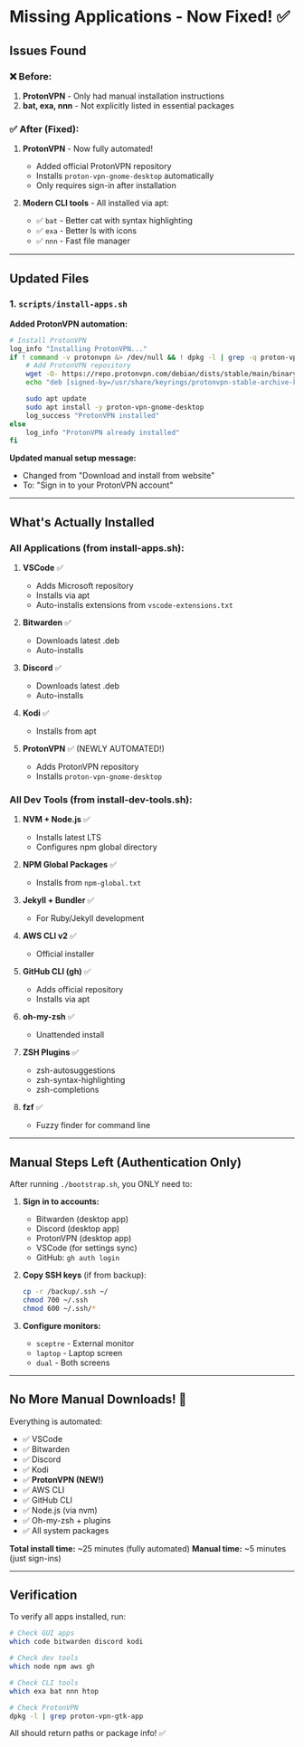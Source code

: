 # Missing Applications - Now Fixed! ✅

## Issues Found

### ❌ **Before:**

1. **ProtonVPN** - Only had manual installation instructions
2. **bat, exa, nnn** - Not explicitly listed in essential packages

### ✅ **After (Fixed):**

1. **ProtonVPN** - Now fully automated!
   - Added official ProtonVPN repository
   - Installs `proton-vpn-gnome-desktop` automatically
   - Only requires sign-in after installation

2. **Modern CLI tools** - All installed via apt:
   - ✅ `bat` - Better cat with syntax highlighting
   - ✅ `exa` - Better ls with icons
   - ✅ `nnn` - Fast file manager

---

## Updated Files

### 1. `scripts/install-apps.sh`

**Added ProtonVPN automation:**
```bash
# Install ProtonVPN
log_info "Installing ProtonVPN..."
if ! command -v protonvpn &> /dev/null && ! dpkg -l | grep -q proton-vpn-gtk-app; then
    # Add ProtonVPN repository
    wget -O- https://repo.protonvpn.com/debian/dists/stable/main/binary-all/Release.key | gpg --dearmor | sudo tee /usr/share/keyrings/protonvpn-stable-archive-keyring.gpg > /dev/null
    echo "deb [signed-by=/usr/share/keyrings/protonvpn-stable-archive-keyring.gpg] https://repo.protonvpn.com/debian stable main" | sudo tee /etc/apt/sources.list.d/protonvpn.list > /dev/null

    sudo apt update
    sudo apt install -y proton-vpn-gnome-desktop
    log_success "ProtonVPN installed"
else
    log_info "ProtonVPN already installed"
fi
```

**Updated manual setup message:**
- Changed from "Download and install from website"
- To: "Sign in to your ProtonVPN account"

---

## What's Actually Installed

### All Applications (from install-apps.sh):

1. **VSCode** ✅
   - Adds Microsoft repository
   - Installs via apt
   - Auto-installs extensions from `vscode-extensions.txt`

2. **Bitwarden** ✅
   - Downloads latest .deb
   - Auto-installs

3. **Discord** ✅
   - Downloads latest .deb
   - Auto-installs

4. **Kodi** ✅
   - Installs from apt

5. **ProtonVPN** ✅ (NEWLY AUTOMATED!)
   - Adds ProtonVPN repository
   - Installs `proton-vpn-gnome-desktop`

### All Dev Tools (from install-dev-tools.sh):

1. **NVM + Node.js** ✅
   - Installs latest LTS
   - Configures npm global directory

2. **NPM Global Packages** ✅
   - Installs from `npm-global.txt`

3. **Jekyll + Bundler** ✅
   - For Ruby/Jekyll development

4. **AWS CLI v2** ✅
   - Official installer

5. **GitHub CLI (gh)** ✅
   - Adds official repository
   - Installs via apt

6. **oh-my-zsh** ✅
   - Unattended install

7. **ZSH Plugins** ✅
   - zsh-autosuggestions
   - zsh-syntax-highlighting
   - zsh-completions

8. **fzf** ✅
   - Fuzzy finder for command line

---

## Manual Steps Left (Authentication Only)

After running `./bootstrap.sh`, you ONLY need to:

1. **Sign in to accounts:**
   - Bitwarden (desktop app)
   - Discord (desktop app)
   - ProtonVPN (desktop app)
   - VSCode (for settings sync)
   - GitHub: `gh auth login`

2. **Copy SSH keys** (if from backup):
   ```bash
   cp -r /backup/.ssh ~/
   chmod 700 ~/.ssh
   chmod 600 ~/.ssh/*
   ```

3. **Configure monitors:**
   - `sceptre` - External monitor
   - `laptop` - Laptop screen
   - `dual` - Both screens

---

## No More Manual Downloads! 🎉

Everything is automated:
- ✅ VSCode
- ✅ Bitwarden
- ✅ Discord
- ✅ Kodi
- ✅ **ProtonVPN (NEW!)**
- ✅ AWS CLI
- ✅ GitHub CLI
- ✅ Node.js (via nvm)
- ✅ Oh-my-zsh + plugins
- ✅ All system packages

**Total install time:** ~25 minutes (fully automated)
**Manual time:** ~5 minutes (just sign-ins)

---

## Verification

To verify all apps installed, run:

```bash
# Check GUI apps
which code bitwarden discord kodi

# Check dev tools
which node npm aws gh

# Check CLI tools
which exa bat nnn htop

# Check ProtonVPN
dpkg -l | grep proton-vpn-gtk-app
```

All should return paths or package info! ✅
